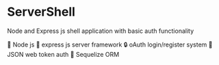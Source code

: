 # ServerShell
Node and Express js shell application with basic auth functionality

🧰 Node js
🔧 express js server framework
🔒 oAuth login/register system
🔑 JSON web token auth
💾 Sequelize ORM 
